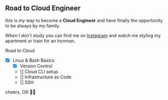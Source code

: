 ## Road to Cloud Engineer

this is my way to become a **Cloud Engineer** and have finally the opportunity to be always by my family.

When I don't study you can find me on [Instagram](https://www.instagram.com/oliverpexxer) and watch me styling my apartment or train for an Ironman.

Road to Cloud
- [x] Linux & Bash Basics
    - [x] Version Control
    - [] Cloud CLI setup
    - [] Infrastructure as Code
    - [] SSH


cheers,
Olli ✌🏻
